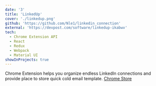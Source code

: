 ```yaml
---
date: '3'
title: 'LinkedUp'
cover: './linkedup.png'
github: 'https://github.com/Nle1/linkedin_connection'
external: 'https://devpost.com/software/linkedup-ikabwv'
tech:
  - Chrome Extension API
  - React
  - Redux
  - Webpack
  - Material UI
showInProjects: true
---
```


Chrome Extension helps you organize endless LinkedIn connections and provide place to store quick cold email template. [Chrome Store](https://chrome.google.com/webstore/detail/kifkfalljkcdikeobdhhbcfahaghpeci/publish-accepted?authuser=0&hl=en)
